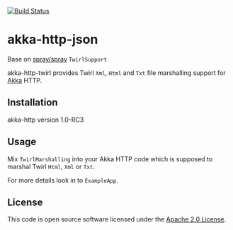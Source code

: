 [![Build Status](https://travis-ci.org/btomala/akka-http-twirl.svg?branch=master)](https://travis-ci.org/btomala/akka-http-twirl)

# akka-http-json #

Base on [spray/spray](https://github.com/spray/spray/blob/master/spray-httpx/src/main/scala/spray/httpx/TwirlSupport.scala) `TwirlSupport`

akka-http-twirl provides Twirl `Xml`, `Html` and `Txt` file marshalling support for [Akka](akka.io) HTTP.

## Installation

akka-http version 1.0-RC3

## Usage

Mix `TwirlMarshalling` into your Akka HTTP code which is supposed to marshal Twirl `Html`, `Xml` or `Txt`.

For more details look in to `ExampleApp`.

## License ##

This code is open source software licensed under the [Apache 2.0 License]("http://www.apache.org/licenses/LICENSE-2.0.html").
